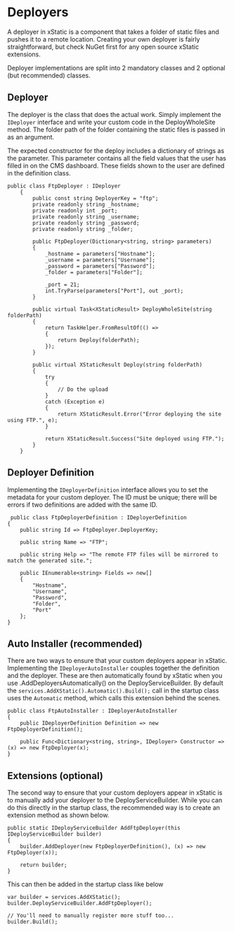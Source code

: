 # Deployers

A deployer in xStatic is a component that takes a folder of static files and pushes it to a remote location. Creating your own deployer is fairly straightforward, but check NuGet first for any open source xStatic extensions.

Deployer implementations are split into 2 mandatory classes and 2 optional (but recommended) classes.

## Deployer

The deployer is the class that does the actual work. Simply implement the `IDeployer` interface and write your custom code in the DeployWholeSite method. The folder path of the folder containing the static files is passed in as an argument. 

The expected constructor for the deploy includes a dictionary of strings as the parameter. This parameter contains all the field values that the user has filled in on the CMS dashboard. These fields shown to the user are defined in the definition class.

```
public class FtpDeployer : IDeployer
    {
        public const string DeployerKey = "ftp";
        private readonly string _hostname;
        private readonly int _port;
        private readonly string _username;
        private readonly string _password;
        private readonly string _folder;

        public FtpDeployer(Dictionary<string, string> parameters)
        {
            _hostname = parameters["Hostname"];
            _username = parameters["Username"];
            _password = parameters["Password"];
            _folder = parameters["Folder"];

            _port = 21;
            int.TryParse(parameters["Port"], out _port);
        }

        public virtual Task<XStaticResult> DeployWholeSite(string folderPath)
        {
            return TaskHelper.FromResultOf(() =>
            {
                return Deploy(folderPath);
            });
        }

        public virtual XStaticResult Deploy(string folderPath)
        {
            try
            {
                // Do the upload
            }
            catch (Exception e)
            {
                return XStaticResult.Error("Error deploying the site using FTP.", e);
            }

            return XStaticResult.Success("Site deployed using FTP.");
        }
    }
```

## Deployer Definition

Implementing the `IDeployerDefinition` interface allows you to set the metadata for your custom deployer. The ID must be unique; there will be errors if two definitions are added with the same ID.

```
 public class FtpDeployerDefinition : IDeployerDefinition
{
    public string Id => FtpDeployer.DeployerKey;

    public string Name => "FTP";

    public string Help => "The remote FTP files will be mirrored to match the generated site.";

    public IEnumerable<string> Fields => new[]
    {
        "Hostname",
        "Username",
        "Password",
        "Folder",
        "Port"
    };
}
```

## Auto Installer (recommended)

There are two ways to ensure that your custom deployers appear in xStatic. Implementing the `IDeployerAutoInstaller` couples together the definition and the deployer. These are then automatically found by xStatic when you use .AddDeployersAutomatically() on the DeployServiceBuilder. By default the `services.AddXStatic().Automatic().Build();` call in the startup class uses the `Automatic` method, which calls this extension behind the scenes.

```
public class FtpAutoInstaller : IDeployerAutoInstaller
{
    public IDeployerDefinition Definition => new FtpDeployerDefinition();

    public Func<Dictionary<string, string>, IDeployer> Constructor => (x) => new FtpDeployer(x);
}
```

## Extensions (optional)

The second way to ensure that your custom deployers appear in xStatic is to manually add your deployer to the DeployServiceBuilder. While you can do this directly in the startup class, the recommended way is to create an extension method as shown below.

```
public static IDeployServiceBuilder AddFtpDeployer(this IDeployServiceBuilder builder)
{
    builder.AddDeployer(new FtpDeployerDefinition(), (x) => new FtpDeployer(x));

    return builder;
}
```

This can then be added in the startup class like below

```
var builder = services.AddXStatic();
builder.DeployServiceBuilder.AddFtpDeployer();

// You'll need to manually register more stuff too...
builder.Build();
```